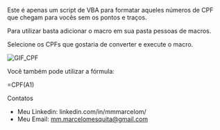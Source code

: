 
Este é apenas um script de VBA para formatar aqueles números de CPF que chegam para vocês sem os pontos e traços.

Para utilizar basta adicionar o macro em sua pasta pessoas de macros.

Selecione os CPFs que gostaria de converter e execute o macro.

![GIF_CPF](https://user-images.githubusercontent.com/52570539/132243938-4594281b-45d8-425f-9c17-4eec2267d719.gif)

Você também pode utilizar a fórmula:

=CPF(A1)

Contatos
- Meu Linkedin: linkedin.com/in/mmmarcelom/
- Meu Email: mm.marcelomesquita@gmail.com
